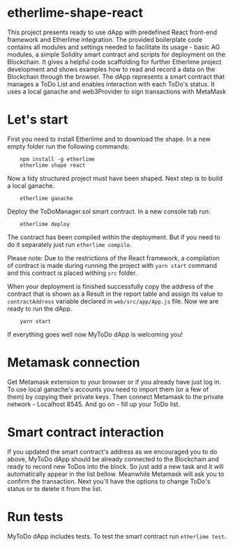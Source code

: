 # etherlime-shape-react
This project presents ready to use dApp with predefined React front-end framework and Etherlime integration.
The provided boilerplate code contains all modules and settings needed to facilitate its usage - basic AG modules, a simple Solidity smart contract and scripts for deployment on the Blockchain.
It gives a helpful code scaffolding for further Etherlime project development and shows examples how to read and record a data on the Blockchain through the browser.
The dApp represents a smart contract that manages a ToDo List and enables interaction with each ToDo's status. It uses a local ganache and web3Provider to sign transactions with MetaMask 


# Let's start
First you need to install Etherlime and to download the shape. In a new empty folder run the following commands:
```
    npm install -g etherlime
    etherlime shape react
```

Now a tidy structured project must have been shaped. Next step is to build a local ganache.

```
    etherlime ganache
```

Deploy the ToDoManager.sol smart contract. In a new console tab run:

```
    etherlime deploy
```

The contract has been compiled within the deployment. But if you need to do it separately just run `etherlime compile`.

 Please note: Due to the restrictions of the React framework, a compilation of contract is made during running the project with `yarn start` command and this contract is placed withing `src` folder.

When your deployment is finished successfully copy the address of the contract that is shown as a Result in the report table and assign its value to `contractAddress` variable declared in `web/src/app/App.js` file. Now we are ready to run the dApp.

```
    yarn start
```
If everything goes well now MyToDo dApp is welcoming you!

# Metamask connection
Get Metamask extension to your browser or if you already have just log in. To use local ganache's accounts you need to import them (or a few of them) by copying their private keys. Then connect Metamask to the private network - Localhost 8545. And go on - fill up your ToDo list.


# Smart contract interaction
If you updated the smart contract's address as we encouraged you to do above, MyToDo dApp should be already connected to the Blockchain and ready to record new ToDos into the block. So just add a new task and it will automatically appear in the list bellow. Meanwhile Metamask will ask you to confirm the transaction.
Next you'll have the options to change ToDo's status or to delete it from the list.


# Run tests
MyToDo dApp includes tests. To test the smart contract run `etherlime test`.